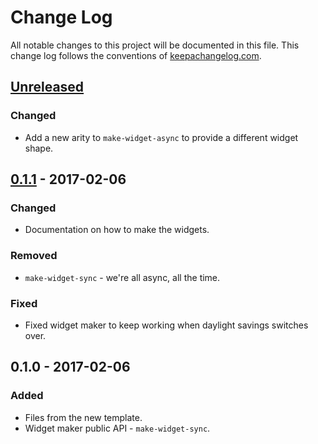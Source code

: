 # Change Log
All notable changes to this project will be documented in this file. This change log follows the conventions of [keepachangelog.com](http://keepachangelog.com/).

## [Unreleased]
### Changed
- Add a new arity to `make-widget-async` to provide a different widget shape.

## [0.1.1] - 2017-02-06
### Changed
- Documentation on how to make the widgets.

### Removed
- `make-widget-sync` - we're all async, all the time.

### Fixed
- Fixed widget maker to keep working when daylight savings switches over.

## 0.1.0 - 2017-02-06
### Added
- Files from the new template.
- Widget maker public API - `make-widget-sync`.

[Unreleased]: https://github.com/your-name/funcjava/compare/0.1.1...HEAD
[0.1.1]: https://github.com/your-name/funcjava/compare/0.1.0...0.1.1
